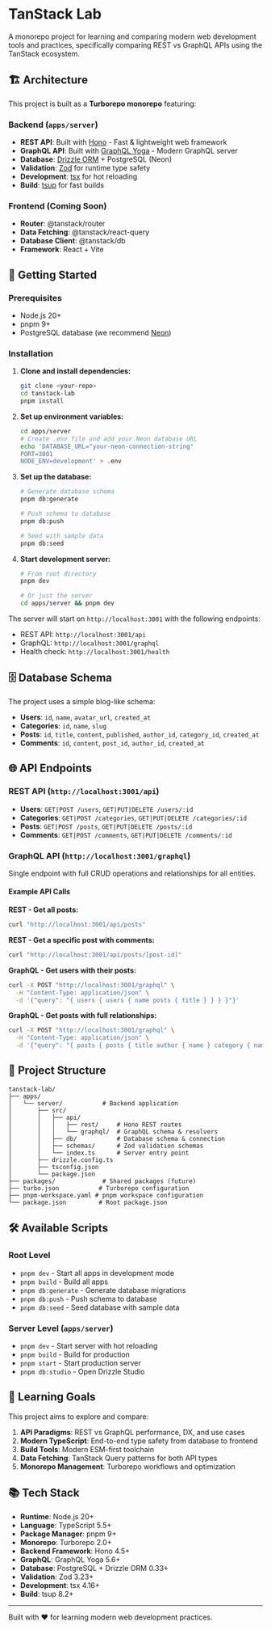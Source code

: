 # TanStack Lab

A monorepo project for learning and comparing modern web development tools and practices, specifically comparing REST vs GraphQL APIs using the TanStack ecosystem.

## 🏗️ Architecture

This project is built as a **Turborepo monorepo** featuring:

### Backend (`apps/server`)
- **REST API**: Built with [Hono](https://hono.dev/) - Fast & lightweight web framework
- **GraphQL API**: Built with [GraphQL Yoga](https://the-guild.dev/graphql/yoga-server) - Modern GraphQL server
- **Database**: [Drizzle ORM](https://orm.drizzle.team/) + PostgreSQL (Neon)
- **Validation**: [Zod](https://zod.dev/) for runtime type safety
- **Development**: [tsx](https://tsx.is/) for hot reloading
- **Build**: [tsup](https://tsup.egoist.dev/) for fast builds

### Frontend (Coming Soon)
- **Router**: @tanstack/router
- **Data Fetching**: @tanstack/react-query  
- **Database Client**: @tanstack/db
- **Framework**: React + Vite

## 🚀 Getting Started

### Prerequisites
- Node.js 20+
- pnpm 9+
- PostgreSQL database (we recommend [Neon](https://neon.tech/))

### Installation

1. **Clone and install dependencies:**
   ```bash
   git clone <your-repo>
   cd tanstack-lab
   pnpm install
   ```

2. **Set up environment variables:**
   ```bash
   cd apps/server
   # Create .env file and add your Neon database URL
   echo 'DATABASE_URL="your-neon-connection-string"
   PORT=3001
   NODE_ENV=development' > .env
   ```

3. **Set up the database:**
   ```bash
   # Generate database schema
   pnpm db:generate
   
   # Push schema to database
   pnpm db:push
   
   # Seed with sample data
   pnpm db:seed
   ```

4. **Start development server:**
   ```bash
   # From root directory
   pnpm dev
   
   # Or just the server
   cd apps/server && pnpm dev
   ```

The server will start on `http://localhost:3001` with the following endpoints:
- REST API: `http://localhost:3001/api`
- GraphQL: `http://localhost:3001/graphql`
- Health check: `http://localhost:3001/health`

## 🗄️ Database Schema

The project uses a simple blog-like schema:

- **Users**: `id`, `name`, `avatar_url`, `created_at`
- **Categories**: `id`, `name`, `slug`  
- **Posts**: `id`, `title`, `content`, `published`, `author_id`, `category_id`, `created_at`
- **Comments**: `id`, `content`, `post_id`, `author_id`, `created_at`

## 🌐 API Endpoints

### REST API (`http://localhost:3001/api`)

- **Users**: `GET|POST /users`, `GET|PUT|DELETE /users/:id`
- **Categories**: `GET|POST /categories`, `GET|PUT|DELETE /categories/:id`
- **Posts**: `GET|POST /posts`, `GET|PUT|DELETE /posts/:id`
- **Comments**: `GET|POST /comments`, `GET|PUT|DELETE /comments/:id`

### GraphQL API (`http://localhost:3001/graphql`)

Single endpoint with full CRUD operations and relationships for all entities.

#### Example API Calls

**REST - Get all posts:**
```bash
curl "http://localhost:3001/api/posts"
```

**REST - Get a specific post with comments:**
```bash
curl "http://localhost:3001/api/posts/[post-id]"
```

**GraphQL - Get users with their posts:**
```bash
curl -X POST "http://localhost:3001/graphql" \
  -H "Content-Type: application/json" \
  -d '{"query": "{ users { users { name posts { title } } } }"}'
```

**GraphQL - Get posts with full relationships:**
```bash
curl -X POST "http://localhost:3001/graphql" \
  -H "Content-Type: application/json" \
  -d '{"query": "{ posts { posts { title author { name } category { name } comments { content author { name } } } } }"}'
```

## 📁 Project Structure

```
tanstack-lab/
├── apps/
│   └── server/           # Backend application
│       ├── src/
│       │   ├── api/
│       │   │   ├── rest/     # Hono REST routes
│       │   │   └── graphql/  # GraphQL schema & resolvers
│       │   ├── db/           # Database schema & connection
│       │   ├── schemas/      # Zod validation schemas
│       │   └── index.ts      # Server entry point
│       ├── drizzle.config.ts
│       ├── tsconfig.json
│       └── package.json
├── packages/             # Shared packages (future)
├── turbo.json           # Turborepo configuration
├── pnpm-workspace.yaml # pnpm workspace configuration
└── package.json         # Root package.json
```

## 🛠️ Available Scripts

### Root Level
- `pnpm dev` - Start all apps in development mode
- `pnpm build` - Build all apps
- `pnpm db:generate` - Generate database migrations
- `pnpm db:push` - Push schema to database
- `pnpm db:seed` - Seed database with sample data

### Server Level (`apps/server`)
- `pnpm dev` - Start server with hot reloading
- `pnpm build` - Build for production
- `pnpm start` - Start production server
- `pnpm db:studio` - Open Drizzle Studio

## 🎯 Learning Goals

This project aims to explore and compare:

1. **API Paradigms**: REST vs GraphQL performance, DX, and use cases
2. **Modern TypeScript**: End-to-end type safety from database to frontend
3. **Build Tools**: Modern ESM-first toolchain
4. **Data Fetching**: TanStack Query patterns for both API types
5. **Monorepo Management**: Turborepo workflows and optimization

## 📚 Tech Stack

- **Runtime**: Node.js 20+
- **Language**: TypeScript 5.5+
- **Package Manager**: pnpm 9+
- **Monorepo**: Turborepo 2.0+
- **Backend Framework**: Hono 4.5+
- **GraphQL**: GraphQL Yoga 5.6+
- **Database**: PostgreSQL + Drizzle ORM 0.33+
- **Validation**: Zod 3.23+
- **Development**: tsx 4.16+
- **Build**: tsup 8.2+

---

Built with ❤️ for learning modern web development practices.